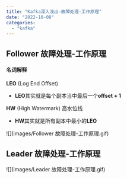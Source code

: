 ```yaml
---
title: "Kafka深入浅出-故障处理-工作原理"
date: "2022-10-08"
categories: 
  - "kafka"
---
```


## Follower 故障处理-工作原理

#### 名词解释

**LEO** (Log End Offset)

- **LEO**其实就是每个副本当中最后一个**offset + 1**

**HW** (High Watermark) 高水位线

- **HW**其实就是所有副本中最小的**LEO**

![](images/Follower 故障处理-工作原理.gif)

## Leader 故障处理-工作原理

![](images/Leader 故障处理-工作原理.gif)
